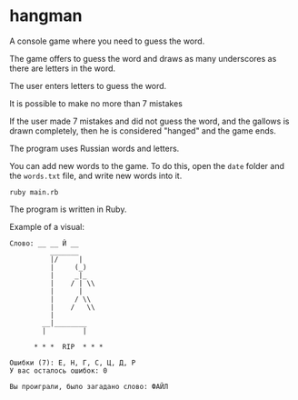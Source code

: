 # hangman
A console game where you need to guess the word.

The game offers to guess the word and draws as many underscores as there are letters in the word.

The user enters letters to guess the word.

It is possible to make no more than 7 mistakes

If the user made 7 mistakes and did not guess the word, and the gallows is drawn completely, then he is considered "hanged" and the game ends.

The program uses Russian words and letters.

You can add new words to the game. To do this, open the `date` folder and the `words.txt` file, and write new words into it.

```
ruby main.rb
```

The program is written in Ruby.

Example of a visual:

```
Слово: __ __ Й __
          _______
          |/     |
          |     (_)
          |     _|_
          |    / | \\
          |      |
          |     / \\
          |    /   \\
          |
        __|________
        |         |

      * * *  RIP  * * *

Ошибки (7): Е, Н, Г, С, Ц, Д, Р
У вас осталось ошибок: 0

Вы проиграли, было загадано слово: ФАЙЛ
```
